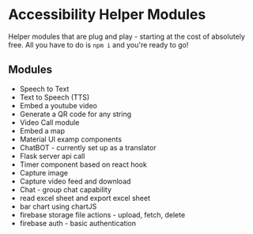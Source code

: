 # Accessibility Helper Modules
Helper modules that are plug and play - starting at the cost of absolutely free. All you have to do is `npm i` and you're ready to go!

## Modules
- Speech to Text
- Text to Speech (TTS)
- Embed a youtube video
- Generate a QR code for any string
- Video Call module
- Embed a map
- Material UI examp components
- ChatBOT - currently set up as a translator
- Flask server api call
- Timer component based on react hook
- Capture image
- Capture video feed and download
- Chat - group chat capability
- read excel sheet and export excel sheet
- bar chart using chartJS
- firebase storage file actions - upload, fetch, delete
- firebase auth - basic authentication
